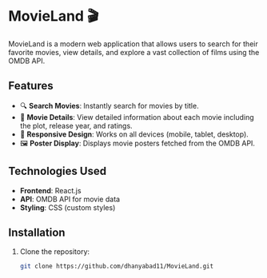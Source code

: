 # MovieLand 🎬

MovieLand is a modern web application that allows users to search for their favorite movies, view details, and explore a vast collection of films using the OMDB API.

## Features
- 🔍 **Search Movies**: Instantly search for movies by title.
- 📄 **Movie Details**: View detailed information about each movie including the plot, release year, and ratings.
- 🎥 **Responsive Design**: Works on all devices (mobile, tablet, desktop).
- 🖼️ **Poster Display**: Displays movie posters fetched from the OMDB API.

## Technologies Used
- **Frontend**: React.js
- **API**: OMDB API for movie data
- **Styling**: CSS (custom styles)
  
## Installation

1. Clone the repository:
   ```bash
   git clone https://github.com/dhanyabad11/MovieLand.git
